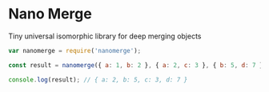# Nano Merge

Tiny universal isomorphic library for deep merging objects

```js
var nanomerge = require('nanomerge');

const result = nanomerge({ a: 1, b: 2 }, { a: 2, c: 3 }, { b: 5, d: 7 });

console.log(result); // { a: 2, b: 5, c: 3, d: 7 }
```
